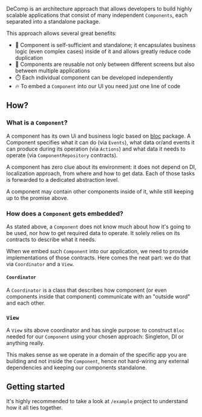 DeComp is an architecture approach that allows developers to build highly scalable applications that
consist of many independent `Components`, each separated into a standalone package.

This approach allows several great benefits:

* 🎸 Component is self-sufficient and standalone; it encapsulates business logic (even complex cases) inside of it and allows greatly reduce code duplication
* 🧩 Components are reusable not only between different screens but also between multiple applications
* ⏱️ Each individual component can be developed independently
* 🔥 To embed a `Component` into our UI you need just one line of code

## How?

### What is a `Component`?

A component has its own Ui and business logic based on [bloc](https://pub.dev/packages/bloc) package. A Component specifies
what it can do (via `Events`), what data or/and events it can produce during its operation (via `Actions`) and what data
it needs to operate (via `ComponentRepository` contracts).

A component has zero clue about its environment: it does not depend on DI, localization approach, from where and how to get data. Each of those
tasks is forwarded to a dedicated abstraction level.

A component may contain other components inside of it, while still keeping up to the promise above.

### How does a `Component` gets embedded?

As stated above, a `Component` does not know much about how it's going to be used, nor how to get required data to operate.
It solely relies on its contracts to describe what it needs.

When we embed such `Component` into our application, we need to provide implementations of those contracts. Here comes the neat part:
we do that via `Coordinator` and a `View`.

#### `Coordinator`

A `Coordinator` is a class that describes how component (or even components inside that component) communicate with an "outside word" and each other.

### `View` 

A `View` sits above coordinator and has single purpose: to construct `Bloc` needed for our `Component` using your 
chosen approach: Singleton, DI or anything really.

This makes sense as we operate in a domain of the specific app you are building and not inside the `Component`, 
hence not hard-wiring any external dependencies and keeping our components standalone.

## Getting started

It's highly recommended to take a look at `/example` project to understand how it all ties together.
